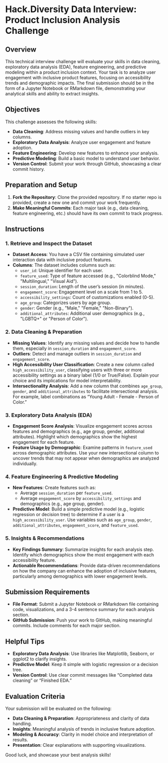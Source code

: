 # Hack.Diversity Data Interview: Product Inclusion Analysis Challenge

## Overview
This technical interview challenge will evaluate your skills in data cleaning, exploratory data analysis (EDA), feature engineering, and predictive modeling within a product inclusion context. Your task is to analyze user engagement with inclusive product features, focusing on accessibility trends and demographic impacts. The final submission should be in the form of a Jupyter Notebook or RMarkdown file, demonstrating your analytical skills and ability to extract insights.

## Objectives
This challenge assesses the following skills:
- **Data Cleaning**: Address missing values and handle outliers in key columns.
- **Exploratory Data Analysis**: Analyze user engagement and feature adoption.
- **Feature Engineering**: Develop new features to enhance your analysis.
- **Predictive Modeling**: Build a basic model to understand user behavior.
- **Version Control**: Submit your work through GitHub, showcasing a clear commit history.

## Preparation and Setup

1. **Fork the Repository**: Clone the provided repository. If no starter repo is provided, create a new one and commit your work frequently.
2. **Make Meaningful Commits**: Each major task (e.g., data cleaning, feature engineering, etc.) should have its own commit to track progress.

## Instructions

### 1. Retrieve and Inspect the Dataset
- **Dataset Access**: You have a CSV file containing simulated user interaction data with inclusive product features.
- **Columns**: The dataset includes columns such as:
  - `user_id`: Unique identifier for each user.
  - `feature_used`: Type of feature accessed (e.g., "Colorblind Mode," "Multilingual," "Visual Aid").
  - `session_duration`: Length of the user’s session (in minutes).
  - `engagement_score`: Engagement level on a scale from 1 to 5.
  - `accessibility_settings`: Count of customizations enabled (0-5).
  - `age_group`: Categorizes users by age group.
  - `gender`: Gender (e.g., "Male," "Female," "Non-Binary").
  - `additional_attributes`: Additional user demographics (e.g., "LGBTQ+" or "Person of Color").

### 2. Data Cleaning & Preparation

- **Missing Values**: Identify any missing values and decide how to handle them, especially in `session_duration` and `engagement_score`.
- **Outliers**: Detect and manage outliers in `session_duration` and `engagement_score`.
- **High Accessibility User Classification**: Create a new column called `high_accessibility_user`, classifying users with three or more accessibility settings as a binary label (1/0 or True/False). Explain your choice and its implications for model interpretability.
- **Intersectionality Analysis**: Add a new column that combines `age_group`, `gender`, and `additional_attributes` to facilitate intersectional analysis. For example, label combinations as “Young Adult - Female - Person of Color.”

### 3. Exploratory Data Analysis (EDA)

- **Engagement Score Analysis**: Visualize engagement scores across features and demographics (e.g., age group, gender, additional attributes). Highlight which demographics show the highest engagement for each feature.
- **Feature Usage by Demographic**: Examine patterns in `feature_used` across demographic attributes. Use your new intersectional column to uncover trends that may not appear when demographics are analyzed individually.

### 4. Feature Engineering & Predictive Modeling

- **New Features**: Create features such as:
  - Average `session_duration` per `feature_used`.
  - Average `engagement_score` by `accessibility_settings` and demographics (e.g., age group, gender).
- **Predictive Model**: Build a simple predictive model (e.g., logistic regression or decision tree) to determine if a user is a `high_accessibility_user`. Use variables such as `age_group`, `gender`, `additional_attributes`, `engagement_score`, and `feature_used`.

### 5. Insights & Recommendations

- **Key Findings Summary**: Summarize insights for each analysis step. Identify which demographics show the most engagement with each accessibility feature.
- **Actionable Recommendations**: Provide data-driven recommendations on how the company can enhance the adoption of inclusive features, particularly among demographics with lower engagement levels.

## Submission Requirements

- **File Format**: Submit a Jupyter Notebook or RMarkdown file containing code, visualizations, and a 3-4 sentence summary for each analysis section.
- **GitHub Submission**: Push your work to GitHub, making meaningful commits. Include comments for each major section.

## Helpful Tips

- **Exploratory Data Analysis**: Use libraries like Matplotlib, Seaborn, or ggplot2 to clarify insights.
- **Predictive Model**: Keep it simple with logistic regression or a decision tree.
- **Version Control**: Use clear commit messages like “Completed data cleaning” or “Finished EDA.”

## Evaluation Criteria

Your submission will be evaluated on the following:

- **Data Cleaning & Preparation**: Appropriateness and clarity of data handling.
- **Insights**: Meaningful analysis of trends in inclusive feature adoption.
- **Modeling & Accuracy**: Clarity in model choice and interpretation of results.
- **Presentation**: Clear explanations with supporting visualizations.

Good luck, and showcase your best analysis skills!
